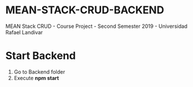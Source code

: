 # MEAN-STACK-CRUD-BACKEND
MEAN Stack CRUD - Course Project - Second Semester 2019 - Universidad Rafael Landivar

# Start Backend
1. Go to Backend folder
2. Execute **npm start**

